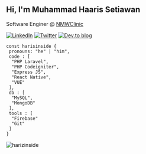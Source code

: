 ## Hi, I'm Muhammad Haaris Setiawan
Software Enginer @ [NMWClinic](https://nmwclinic.co.id/)

<a href="https://www.linkedin.com/in/harizinside/"><img alt="LinkedIn" src="https://img.shields.io/badge/harizinside-%230077B5.svg?style=for-the-badge&logo=linkedin&logoColor=white"/></a> <a href="https:/www.twitter.com/harizinside"><img alt="Twitter" src="https://img.shields.io/badge/harizinside-%231DA1F2.svg?style=for-the-badge&logo=Twitter&logoColor=white"/></a> <a href="https://dev.to/harizinside"><img alt="Dev.to blog" src="https://img.shields.io/badge/dev.to-0A0A0A?style=for-the-badge&logo=dev.to&logoColor=white" ></a>


```node
const harisinside {
 pronouns: "he" | "him",
 code : [
  "PHP Laravel",
  "PHP Codeigniter",
  "Express JS",
  "React Native",
  "VUE"
 ],
 db : [
  "MySQL",
  "MongoDB"
 ],
 tools : [
  "Firebase"
  "Git"
 ]
}
```
     
<p><img align="center" src="https://github-readme-stats.vercel.app/api/top-langs?username=harizinside&show_icons=true&locale=en&layout=compact" alt="harizinside" /></p>
